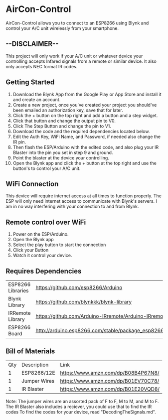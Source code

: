 # AirCon-Control
AirCon-Control allows you to connect to an ESP8266 using Blynk and control your A/C unit wirelessly from your smartphone. 

## --DISCLAIMER--
This project will only work if your A/C unit or whatever device your controlling accepts Infared signals from a remote or similar device.
It also only accepts NEC format IR codes.

## Getting Started
1. Download the Blynk App from the Google Play or App Store and install it and create an account.
2. Create a new project, once you've created your project you should've been emailed an authorization key, save that for later.
3. Click the + button on the top right and add a button and a step widget.
4. Click that button and change the output pin to V0.
5. Click The Step Button and change the pin to V1.
6. Download the code and the required dependencies located below.
7. Edit the Auth Key, WiFi Name, and Password, if needed also change the IR pin.
8. Then flash the ESP/Arduino with the edited code, and also plug your IR Blaster into the pin you set in step 9 and ground.
9. Point the blaster at the device your controlling.
10. Open the Blynk app and click the + button at the top right and use the button's to control your A/C unit.

## WiFi Connection
This device will require internet access at all times to function properly. The ESP will only need internet access to communicate with Blynk's servers. I am in no way interfering with your connection to and from Blynk.

## Remote control over WiFi
1. Power on the ESP/Arduino.
2. Open the Blynk app 
3. Select the play button to start the connection
4. Click your Button
5. Watch it control your device.

## Requires Dependencies
|                    |                                                                 |
|--------------------|-----------------------------------------------------------------| 
| ESP8266 Libraries  | https://github.com/esp8266/Arduino                              | 
| Blynk Library      | https://github.com/blynkkk/blynk-library                        |
| IRRemote Library   | https://github.com/Arduino-IRremote/Arduino-IRremote            |
| ESP8266 Board      | http://arduino.esp8266.com/stable/package_esp8266com_index.json |

## Bill of Materials
|     |              |                                     |
|-----|--------------|-------------------------------------|
| Qty | Description  | Link                                |
| 1   | ESP8266/12E  | https://www.amzn.com/dp/B08B4P67N8/ |
| 1   | Jumper Wires | https://www.amzn.com/dp/B01EV70C78/ |
| 1   | IR Blaster   | https://www.amzn.com/dp/B01E20VQD8/ |
Note: The jumper wires are an assorted pack of F to F, M to M, and M to F.
The IR Blaster also includes a reciever, you could use that to find the IR codes
To find the codes for your device, read "DecodingTheSignals.md".
